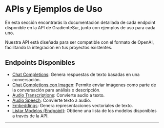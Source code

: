 # APIs y Ejemplos de Uso

En esta sección encontrarás la documentación detallada de cada endpoint disponible en la API de GradienteSur, junto con ejemplos de uso para cada uno.

Nuestra API está diseñada para ser compatible con el formato de OpenAI, facilitando la integración en tus proyectos existentes.

## Endpoints Disponibles

- [Chat Completions](./apis/chat-completions.md): Genera respuestas de texto basadas en una conversación.
- [Chat Completions con Imagen](./apis/chat-completions-vision.md): Permite enviar imágenes como parte de la conversación para análisis o descripción.
- [Audio Transcriptions](./apis/audio-transcriptions.md): Convierte audio a texto.
- [Audio Speech](./apis/audio-speech.md): Convierte texto a audio.
- [Embeddings](./apis/embeddings.md): Genera representaciones vectoriales de texto.
- [Listar Modelos (Endpoint)](./apis/models-endpoint.md): Obtiene una lista de los modelos disponibles a través de la API.

---
